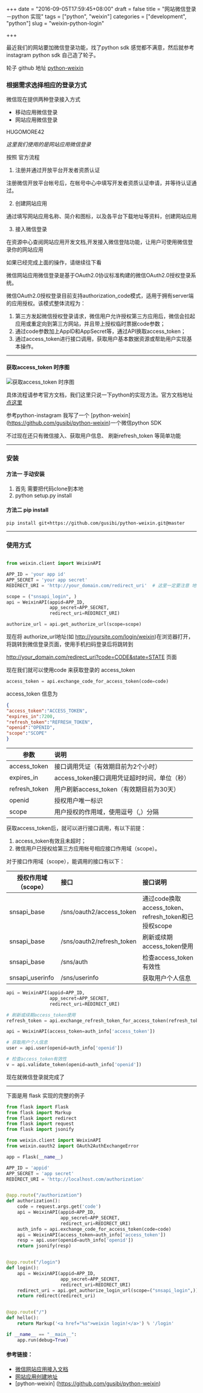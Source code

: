+++
date = "2016-09-05T17:59:45+08:00"
draft = false
title = "网站微信登录－python 实现"
tags = ["python", "weixin"]
categories = ["development", "python"]
slug = "weixin-python-login"

+++

最近我们的网站要加微信登录功能，找了python sdk 感觉都不满意，然后就参考instagram python sdk 自己造了轮子。

轮子 github 地址  [python-weixin](https://github.com/gusibi/python-weixin)

### 根据需求选择相应的登录方式

微信现在提供两种登录接入方式

* 移动应用微信登录
* 网站应用微信登录

HUGOMORE42

*这里我们使用的是网站应用微信登录*

按照 官方流程

1. 注册并通过开放平台开发者资质认证

注册微信开放平台帐号后，在帐号中心中填写开发者资质认证申请，并等待认证通过。

2. 创建网站应用

通过填写网站应用名称、简介和图标，以及各平台下载地址等资料，创建网站应用

3. 接入微信登录

在资源中心查阅网站应用开发文档,开发接入微信登陆功能，让用户可使用微信登录你的网站应用


如果已经完成上面的操作，请继续往下看


微信网站应用微信登录是基于OAuth2.0协议标准构建的微信OAuth2.0授权登录系统。

微信OAuth2.0授权登录目前支持authorization_code模式，适用于拥有server端的应用授权。该模式整体流程为：

1. 第三方发起微信授权登录请求，微信用户允许授权第三方应用后，微信会拉起应用或重定向到第三方网站，并且带上授权临时票据code参数；
2. 通过code参数加上AppID和AppSecret等，通过API换取access_token；
3. 通过access_token进行接口调用，获取用户基本数据资源或帮助用户实现基本操作。

-------

#### 获取access_token 时序图

![获取access_token 时序图](https://res.wx.qq.com/open/zh_CN/htmledition/res/img/pic/web-wxlogin/12168b9.png)


具体流程请参考官方文档，我们这里只说一下python的实现方法。官方文档地址 [点这里](https://open.weixin.qq.com/cgi-bin/showdocument?action=dir_list&t=resource/res_list&verify=1&lang=zh_CN&token=db685a316b7e3933cae42c5ca91d4e024125d1b8&appid=wx6d8c79fb64de6c08)


参考python-instagram 我写了一个 [python-weixin] (https://github.com/gusibi/python-weixin)一个微信python SDK

不过现在还只有微信接入、获取用户信息、 刷新refresh_token 等简单功能

-------
### 安装

#### 方法一 手动安装
1. 首先 需要把代码clone到本地
2. python setup.py install

#### 方法二 pip install

```
pip install git+https://github.com/gusibi/python-weixin.git@master
```

-------

### 使用方式

```python

from weixin.client import WeixinAPI

APP_ID = 'your app id'
APP_SECRET = 'your app secret'
REDIRECT_URI = 'http://your_domain.com/redirect_uri'  # 这里一定要注意 地址一定要加上http/https

scope = ("snsapi_login", )
api = WeixinAPI(appid=APP_ID,
                app_secret=APP_SECRET,
                redirect_uri=REDIRECT_URI)

authorize_url = api.get_authorize_url(scope=scope)
```

现在将 authorize_url地址(如 http://yoursite.com/login/weixin)在浏览器打开， 将跳转到微信登录页面，使用手机扫码登录后将跳转到

http://your_domain.com/redirect_uri?code=CODE&state=STATE 页面

现在我们就可以使用code 来获取登录的 access_token

```python
access_token = api.exchange_code_for_access_token(code=code)
```

access_token 信息为

```json
{
"access_token":"ACCESS_TOKEN",
"expires_in":7200,
"refresh_token":"REFRESH_TOKEN",
"openid":"OPENID",
"scope":"SCOPE"
}
```

|参数	|说明|
| ------------- |:-------------|
|access_token	|接口调用凭证（有效期目前为2个小时）|
|expires_in	|access_token接口调用凭证超时时间，单位（秒）|
|refresh_token	|用户刷新access_token（有效期目前为30天）|
|openid	|授权用户唯一标识|
|scope	|用户授权的作用域，使用逗号（,）分隔|


获取access_token后，就可以进行接口调用，有以下前提：

1. access_token有效且未超时；
2. 微信用户已授权给第三方应用帐号相应接口作用域（scope）。

对于接口作用域（scope），能调用的接口有以下：

| 授权作用域（scope）|接口| 接口说明|
| ------------- |:------------- |:-----|
| snsapi_base|/sns/oauth2/access_token	|通过code换取access_token、refresh_token和已授权scope|
| snsapi_base| /sns/oauth2/refresh_token	|刷新或续期access_token使用|
| snsapi_base| /sns/auth	|检查access_token有效性|
| snsapi_userinfo|/sns/userinfo	|获取用户个人信息|


```python
api = WeixinAPI(appid=APP_ID,
                app_secret=APP_SECRET,
                redirect_uri=REDIRECT_URI)

# 刷新或续期access_token使用
refresh_token = api.exchange_refresh_token_for_access_token(refresh_token=auth_info['refresh_token'])

api = WeixinAPI(access_token=auth_info['access_token'])

# 获取用户个人信息
user = api.user(openid=auth_info['openid'])

# 检查access_token有效性
v = api.validate_token(openid=auth_info['openid'])
```


现在就微信登录就完成了

-------

下面是用 flask 实现的完整的例子

```python
from flask import Flask
from flask import Markup
from flask import redirect
from flask import request
from flask import jsonify

from weixin.client import WeixinAPI
from weixin.oauth2 import OAuth2AuthExchangeError

app = Flask(__name__)

APP_ID = 'appid'
APP_SECRET = 'app secret'
REDIRECT_URI = 'http://localhost.com/authorization'


@app.route("/authorization")
def authorization():
    code = request.args.get('code')
    api = WeixinAPI(appid=APP_ID,
                    app_secret=APP_SECRET,
                    redirect_uri=REDIRECT_URI)
    auth_info = api.exchange_code_for_access_token(code=code)
    api = WeixinAPI(access_token=auth_info['access_token'])
    resp = api.user(openid=auth_info['openid'])
    return jsonify(resp)


@app.route("/login")
def login():
    api = WeixinAPI(appid=APP_ID,
                    app_secret=APP_SECRET,
                    redirect_uri=REDIRECT_URI)
    redirect_uri = api.get_authorize_login_url(scope=("snsapi_login",))
    return redirect(redirect_uri)


@app.route("/")
def hello():
    return Markup('<a href="%s">weixin login!</a>') % '/login'

if __name__ == "__main__":
    app.run(debug=True)

```

#### 参考链接：

* [微信网站应用接入文档](https://open.weixin.qq.com/cgi-bin/showdocument?action=dir_list&t=resource/res_list&verify=1&lang=zh_CN&token=db685a316b7e3933cae42c5ca91d4e024125d1b8&appid=wx6d8c79fb64de6c08)
* [网站应用创建地址](https://open.weixin.qq.com/cgi-bin/frame?t=home/web_tmpl&lang=zh_CN)
* [python-weixin]  (https://github.com/gusibi/python-weixin)
